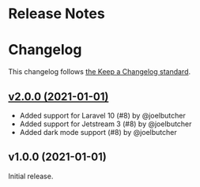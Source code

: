 # Release Notes
# Changelog

This changelog follows [the Keep a Changelog standard](https://keepachangelog.com).

## [v2.0.0 (2021-01-01)](https://github.com/joelbutcher/jetstream-team-transfer/compare/1.x...2.x)
- Added support for Laravel 10 (#8) by @joelbutcher
- Added support for Jetstream 3 (#8) by @joelbutcher
- Added dark mode support (#8) by @joelbutcher

## v1.0.0 (2021-01-01)

Initial release. 

